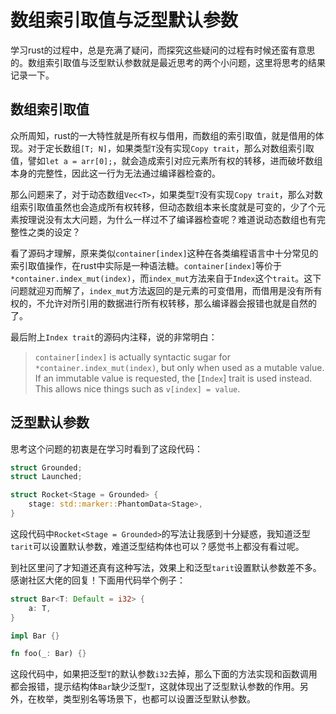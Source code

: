 # 数组索引取值与泛型默认参数

学习rust的过程中，总是充满了疑问，而探究这些疑问的过程有时候还蛮有意思的。数组索引取值与泛型默认参数就是最近思考的两个小问题，这里将思考的结果记录一下。

## 数组索引取值

众所周知，rust的一大特性就是所有权与借用，而数组的索引取值，就是借用的体现。对于定长数组`[T; N]`，如果类型`T`没有实现`Copy trait`，那么对数组索引取值，譬如`let a = arr[0];`，就会造成索引对应元素所有权的转移，进而破坏数组本身的完整性，因此这一行为无法通过编译器检查的。

那么问题来了，对于动态数组`Vec<T>`，如果类型`T`没有实现`Copy trait`，那么对数组索引取值虽然也会造成所有权转移，但动态数组本来长度就是可变的，少了个元素按理说没有太大问题，为什么一样过不了编译器检查呢？难道说动态数组也有完整性之类的设定？

看了源码才理解，原来类似`container[index]`这种在各类编程语言中十分常见的索引取值操作，在rust中实际是一种语法糖。`container[index]`等价于`*container.index_mut(index)`，而`index_mut`方法来自于`Index`这个`trait`。这下问题就迎刃而解了，`index_mut`方法返回的是元素的可变借用，而借用是没有所有权的，不允许对所引用的数据进行所有权转移，那么编译器会报错也就是自然的了。

最后附上`Index trait`的源码内注释，说的非常明白：

> `container[index]` is actually syntactic sugar for `*container.index_mut(index)`, but only when used as a mutable value. If an immutable value is requested, the [`Index`] trait is used instead. This allows nice things such as `v[index] = value`.

## 泛型默认参数

思考这个问题的初衷是在学习时看到了这段代码：

```rust
struct Grounded;
struct Launched;

struct Rocket<Stage = Grounded> {
    stage: std::marker::PhantomData<Stage>,
}
```

这段代码中`Rocket<Stage = Grounded>`的写法让我感到十分疑惑，我知道泛型`tarit`可以设置默认参数，难道泛型结构体也可以？感觉书上都没有看过呢。

到社区里问了才知道还真有这种写法，效果上和泛型`tarit`设置默认参数差不多。感谢社区大佬的回复！下面用代码举个例子：

```rust
struct Bar<T: Default = i32> {
    a: T,
}

impl Bar {}

fn foo(_: Bar) {}
```

这段代码中，如果把泛型`T`的默认参数`i32`去掉，那么下面的方法实现和函数调用都会报错，提示结构体`Bar`缺少泛型`T`，这就体现出了泛型默认参数的作用。另外，在枚举，类型别名等场景下，也都可以设置泛型默认参数。
